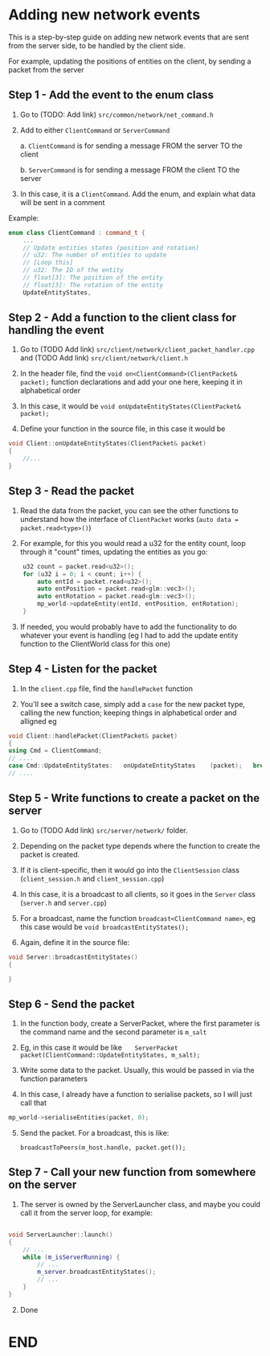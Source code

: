 # Adding new network events

This is a step-by-step guide on adding new network events that are sent from the server side, to be handled by the client side.

For example, updating the positions of entities on the client, by sending a packet from the server

## Step 1 - Add the event to the enum class

1. Go to (TODO: Add link) `src/common/network/net_command.h`

2. Add to either `ClientCommand` or `ServerCommand`

    a. `ClientCommand` is for sending a message FROM the server TO the client

    b. `ServerCommand` is for sending a message FROM the client TO the server

3. In this case, it is a `ClientCommand`. Add the enum, and explain what data will be sent in a comment

Example:
```cpp
enum class ClientCommand : command_t {
    ...
    // Update entities states (position and rotation)
    // u32: The number of entities to update
    // [Loop this]
    // u32: The ID of the entity
    // float[3]: The position of the entity
    // float[3]: The rotation of the entity
    UpdateEntityStates,
```

## Step 2 - Add a function to the client class for handling the event

1. Go to (TODO Add link) `src/client/network/client_packet_handler.cpp` and (TODO Add link) `src/client/network/client.h`

2. In the header file, find the `void on<ClientCommand>(ClientPacket& packet);` function declarations and add your one here, keeping it in alphabetical order

3. In this case, it would be `void onUpdateEntityStates(ClientPacket& packet);`

4. Define your function in the source file, in this case it would be 

```cpp
void Client::onUpdateEntityStates(ClientPacket& packet)
{
    //...
}
```

## Step 3 - Read the packet

1. Read the data from the packet, you can see the other functions to understand how the interface of `ClientPacket` works (`auto data = packet.read<type>()`)

2. For example, for this you would read a u32 for the entity count, loop through it "count" times, updating the entities as you go:

```cpp
    u32 count = packet.read<u32>();
    for (u32 i = 0; i < count; i++) {
        auto entId = packet.read<u32>();
        auto entPosition = packet.read<glm::vec3>();
        auto entRotation = packet.read<glm::vec3>();
        mp_world->updateEntity(entId, entPosition, entRotation);
    }
```

3. If needed, you would probably have to add the functionality to do whatever your event is handling (eg I had to add the update entity function to the ClientWorld class for this one)

## Step 4 - Listen for the packet

1. In the `client.cpp` file, find the `handlePacket` function

2. You'll see a switch case, simply add a `case` for the new packet type, calling the new function; keeping things in alphabetical order and alligned eg

```cpp
void Client::handlePacket(ClientPacket& packet)
{
using Cmd = ClientCommand;
// ....
case Cmd::UpdateEntityStates:   onUpdateEntityStates    (packet);   break;
// ....

```

## Step 5 - Write functions to create a packet on the server

1. Go to (TODO Add link) `src/server/network/` folder.

2. Depending on the packet type depends where the function to create the packet is created. 

3. If it is client-specific, then it would go into the `ClientSession` class (`client_session.h` and `client_session.cpp`)

3. In this case, it is a broadcast to all clients, so it goes in the `Server` class (`server.h` and `server.cpp`)

4. For a broadcast, name the function `broadcast<ClientCommand name>`, eg this case would be `void broadcastEntityStates();`

5. Again, define it in the source file:

```cpp
void Server::broadcastEntityStates()
{

}
```

## Step 6 - Send the packet

1. In the function body, create a ServerPacket, where the first parameter is the command name and the second parameter is `m_salt`

2. Eg, in this case it would be like `    ServerPacket packet(ClientCommand::UpdateEntityStates, m_salt);
`

3. Write some data to the packet. Usually, this would be passed in via the function parameters

4. In this case, I already have a function to serialise packets, so I will just call that

```cpp
mp_world->serialiseEntities(packet, 0);
```

5. Send the packet. For a broadcast, this is like:

    ```
    broadcastToPeers(m_host.handle, packet.get());
    ```

## Step 7 - Call your new function from somewhere on the server

1. The server is owned by the ServerLauncher class, and maybe you could call it from the server loop, for example:

```cpp

void ServerLauncher::launch()
{
    // ...
    while (m_isServerRunning) {
        // ...
        m_server.broadcastEntityStates();
        // ...
    }
}
```

2. Done

# END
